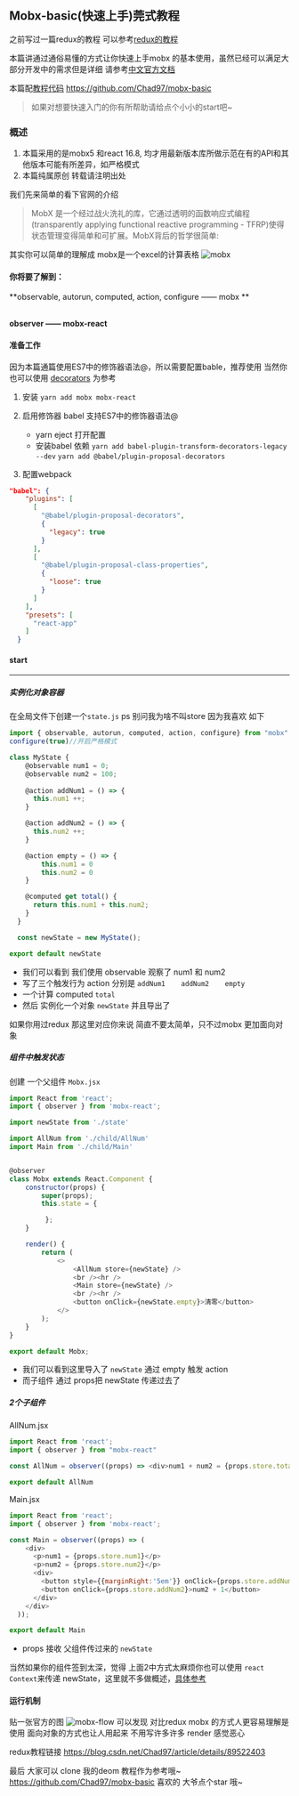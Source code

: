 ## Mobx-basic(快速上手)莞式教程
之前写过一篇redux的教程 可以参考[redux的教程](https://blog.csdn.net/Chad97/article/details/89522403)

本篇讲通过通俗易懂的方式让你快速上手mobx 的基本使用，虽然已经可以满足大部分开发中的需求但是详细 请参考[中文官方文档](https://cn.mobx.js.org/)

本篇配[教程代码]( https://github.com/Chad97/mobx-basic)    https://github.com/Chad97/mobx-basic
> 如果对想要快速入门的你有所帮助请给点个小小的start吧~ 

### 概述
1. 本篇采用的是mobx5 和react 16.8, 均才用最新版本库所做示范在有的API和其他版本可能有所差异，如严格模式
2. 本篇纯属原创 转载请注明出处

我们先来简单的看下官网的介绍
> MobX 是一个经过战火洗礼的库，它通过透明的函数响应式编程(transparently applying functional reactive programming - TFRP)使得状态管理变得简单和可扩展。MobX背后的哲学很简单:

其实你可以简单的理解成 mobx是一个excel的计算表格
![mobx](img/mobx1.png)

#### 你将要了解到：
**observable, autorun, computed, action, configure —— mobx **

<br>**observer  —— mobx-react** 


#### 准备工作
因为本篇通篇使用ES7中的修饰器语法@，所以需要配置bable，推荐使用
当然你也可以使用  [decorators](https://cn.mobx.js.org/refguide/modifiers.html) 为参考

1. 安装 `yarn add mobx mobx-react`
2. 启用修饰器  babel 支持ES7中的修饰器语法@
	- yarn eject 打开配置
	- 安装babel 依赖
`yarn add babel-plugin-transform-decorators-legacy --dev`
`yarn add @babel/plugin-proposal-decorators`

3. 配置webpack
```json
"babel": {
    "plugins": [
      [
        "@babel/plugin-proposal-decorators",
        {
          "legacy": true
        }
      ],
      [
        "@babel/plugin-proposal-class-properties",
        {
          "loose": true
        }
      ]
    ],
    "presets": [
      "react-app"
    ]
  }
```
#### start
---

##### 实例化对象容器
在全局文件下创建一个`state.js` ps 别问我为啥不叫store 因为我喜欢
如下
```js
import { observable, autorun, computed, action, configure} from "mobx"
configure(true)//开启严格模式

class MyState {
    @observable num1 = 0;
    @observable num2 = 100;
  
    @action addNum1 = () => {
      this.num1 ++;
    }

    @action addNum2 = () => {
      this.num2 ++;
    }

    @action empty = () => {
        this.num1 = 0
        this.num2 = 0
    }

    @computed get total() {
      return this.num1 + this.num2;
    }
  }

  const newState = new MyState();

export default newState 

```
- 我们可以看到 我们使用 observable 观察了 num1 和 num2
- 写了三个触发行为 action 分别是 `addNum1    addNum2    empty`
- 一个计算 computed `total`
-  然后 实例化一个对象 `newState` 并且导出了

如果你用过redux 那这里对应你来说 简直不要太简单，只不过mobx 更加面向对象

##### 组件中触发状态
创建 一个父组件 `Mobx.jsx` 
```js
import React from 'react';
import { observer } from 'mobx-react';

import newState from './state'

import AllNum from './child/AllNum'
import Main from './child/Main'


@observer
class Mobx extends React.Component {
    constructor(props) {
        super(props);
        this.state = { 

         };
    }

    render() {
        return (
            <> 
                <AllNum store={newState} />
                <br /><hr />
                <Main store={newState} />
                <br /><hr />
                <button onClick={newState.empty}>清零</button>
            </>
        );
    }
}

export default Mobx;
```
- 我们可以看到这里导入了 `newState` 通过 empty  触发 action
- 而子组件 通过 props把 newState 传递过去了

##### 2个子组件
AllNum.jsx
```js
import React from 'react';
import { observer } from "mobx-react"

const AllNum = observer((props) => <div>num1 + num2 = {props.store.total}</div>);

export default AllNum
```
Main.jsx
```js
import React from 'react';
import { observer } from 'mobx-react';

const Main = observer((props) => (
    <div>
      <p>num1 = {props.store.num1}</p>
      <p>num2 = {props.store.num2}</p>
      <div>
        <button style={{marginRight:'5em'}} onClick={props.store.addNum1}>num1 + 1</button>
        <button onClick={props.store.addNum2}>num2 + 1</button>
      </div>
    </div>
  ));

export default Main
```
- props 接收 父组件传过来的 `newState`

当然如果你的组件签到太深，觉得 上面2中方式太麻烦你也可以使用 `react Context`来传递 newState，这里就不多做概述，[具体参考](https://react.docschina.org/docs/context.html)


#### 运行机制
贴一张官方的图
![mobx-flow](img/mobx-flow.png)
可以发现 对比redux mobx 的方式人更容易理解是使用
面向对象的方式也让人用起来 不用写许多许多 render 感觉恶心

redux教程链接 https://blog.csdn.net/Chad97/article/details/89522403

最后 大家可以 clone 我的deom 教程作为参考哦~ 
https://github.com/Chad97/mobx-basic
喜欢的 大爷点个star 哦~